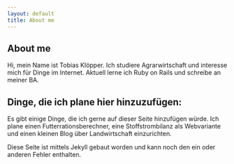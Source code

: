 ```yaml
---
layout: default
title: About me
---
```


## About me

Hi, mein Name ist Tobias Klöpper. Ich studiere Agrarwirtschaft und interesse mich für Dinge im Internet. Aktuell lerne ich Ruby on Rails und schreibe an meiner BA. 

## Dinge, die ich plane hier hinzuzufügen:

Es gibt einige Dinge, die ich gerne auf dieser Seite hinzufügen würde. Ich plane einen Futterrationsberechner, eine Stoffstrombilanz als Webvariante und einen kleinen Blog über Landwirtschaft einzurichten.

Diese Seite ist mittels Jekyll gebaut worden und kann noch den ein oder anderen Fehler enthalten. 